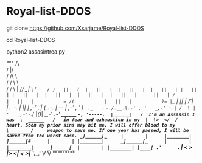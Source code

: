 # Royal-list-DDOS
git clone https://github.com/Xsarjame/Royal-list-DDOS

cd Royal-list-DDOS

python2 assasintrea.py

            
"""
                  /\    
                 / |\   
                / /\ \   
               / /  \ \  
              / /    \ |
             /_/      \_|
             \    '`    /
              )   ||   ( 
              |   ||   | 
              |   ||   | 
              |   ||   |
              |   ||   |
              |   ||   | 
              |   ||   | 
              |   ||   | 
              |   ||   | 
              |   ||   |
  /           |   ||   |           =
 /(           |   ||   |           )=
 |`\_         |   ||   |         _/'|
 |`. `-._     |   ||   |     _,-' ,'|
 (   ` . `-._ |  _--_  | _,-' , '   )
  `.._   ` . `-./.__.\.-' , '   _,-'
      `-._   ` | /  \ | '   _,-'
          `-._/ |_()_| \_,-'
       ___.-'   ______   `-,
      '-----.  |______|   /  I'm an assassin I was 
             \  ______   /   in fear and exhaustion in my 
             |  \>  </  /    heart. Soon my prior sins may hit me. I will offer blood to my
              \________/     weapon to save me. If one year has passed, I will be saved from the worst case.
              _]______[_    
              |        |     
              |________|
               ]______[#     
              |        |
              |________|     
              _]______[_     
              |        |     
              |________|    
              _]______[_
              |        |
              |________|
                ]____[
              .'      `.
              | <   >  |>
             <|   <   >| 
               `.____.'
                 V   V 
"""""""""
		 
